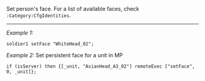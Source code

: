 Set person's face. For a list of available faces, check `:Category:CfgIdentities`.


---
*Example 1:*
```sqf
soldier1 setFace "WhiteHead_02";
```

*Example 2:*
Set persistent face for a unit in MP
```sqf
if (isServer) then {[_unit, "AsianHead_A3_02"] remoteExec ["setFace", 0, _unit]};
```